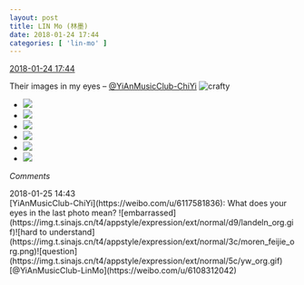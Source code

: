 ```yaml
---
layout: post
title: LIN Mo (林墨)
date: 2018-01-24 17:44
categories: [ 'lin-mo' ]
---
```


<div class="weibo-info">
  <a href="https://weibo.com/6108312042/FFRw9yQZC">2018-01-24 17:44</a>
</div>

Their images in my eyes – [@YiAnMusicClub-ChiYi](https://weibo.com/u/6117581836) ![crafty](https://img.t.sinajs.cn/t4/appstyle/expression/ext/normal/6d/yx_org.gif)

<!-- more -->

<ul class="weibo-pic-list-2">
  <li class="weibo-pic">
    <a href="http://wx2.sinaimg.cn/mw690/006FnQZYly1fnru80v185j32c02c01ky.jpg"><img src="http://wx2.sinaimg.cn/thumb150/006FnQZYly1fnru80v185j32c02c01ky.jpg"/></a>
  </li>
  <li class="weibo-pic">
    <a href="http://wx3.sinaimg.cn/mw690/006FnQZYly1fnru82fja0j32c02c0x6p.jpg"><img src="http://wx3.sinaimg.cn/thumb150/006FnQZYly1fnru82fja0j32c02c0x6p.jpg"/></a>
  </li>
  <li class="weibo-pic">
    <a href="http://wx2.sinaimg.cn/mw690/006FnQZYly1fnru7zmci1j32c02c0e81.jpg"><img src="http://wx2.sinaimg.cn/thumb150/006FnQZYly1fnru7zmci1j32c02c0e81.jpg"/></a>
  </li>
  <li class="weibo-pic">
    <a href="http://wx2.sinaimg.cn/mw690/006FnQZYly1fnru83h13mj32c02c0e81.jpg"><img src="http://wx2.sinaimg.cn/thumb150/006FnQZYly1fnru83h13mj32c02c0e81.jpg"/></a>
  </li>
  <li class="weibo-pic">
    <a href="http://wx4.sinaimg.cn/mw690/006FnQZYly1fnru84pbjqj32c02c04qp.jpg"><img src="http://wx4.sinaimg.cn/thumb150/006FnQZYly1fnru84pbjqj32c02c04qp.jpg"/></a>
  </li>
  <li class="weibo-pic">
    <a href="http://wx2.sinaimg.cn/mw690/006FnQZYly1fnru860q77j31sg2dstwc.jpg"><img src="http://wx2.sinaimg.cn/thumb150/006FnQZYly1fnru860q77j31sg2dstwc.jpg"/></a>
  </li>
</ul>

*Comments*

<div class="weibo-info">2018-01-25 14:43</div>
[YiAnMusicClub-ChiYi](https://weibo.com/u/6117581836): What does your eyes in the last photo mean? ![embarrassed](https://img.t.sinajs.cn/t4/appstyle/expression/ext/normal/d9/landeln_org.gif)![hard to understand](https://img.t.sinajs.cn/t4/appstyle/expression/ext/normal/3c/moren_feijie_org.png)![question](https://img.t.sinajs.cn/t4/appstyle/expression/ext/normal/5c/yw_org.gif)[@YiAnMusicClub-LinMo](https://weibo.com/u/6108312042)
